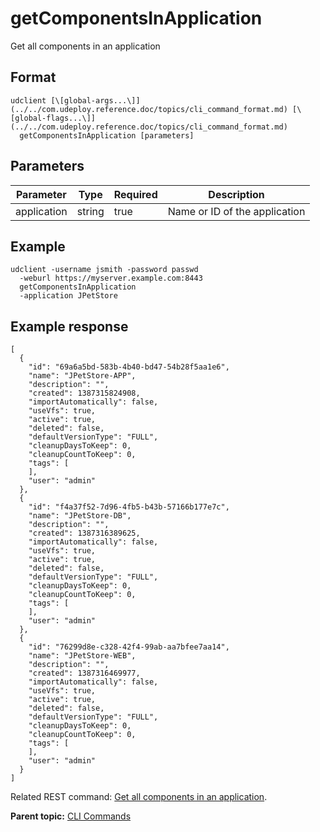 # getComponentsInApplication

Get all components in an application

## Format

```
udclient [\[global-args...\]](../../com.udeploy.reference.doc/topics/cli_command_format.md) [\[global-flags...\]](../../com.udeploy.reference.doc/topics/cli_command_format.md)
  getComponentsInApplication [parameters]
```

## Parameters

|Parameter|Type|Required|Description|
|---------|----|--------|-----------|
|application|string|true|Name or ID of the application|

## Example

```
udclient -username jsmith -password passwd 
  -weburl https://myserver.example.com:8443
  getComponentsInApplication
  -application JPetStore
```

## Example response

```
[
  {
    "id": "69a6a5bd-583b-4b40-bd47-54b28f5aa1e6",
    "name": "JPetStore-APP",
    "description": "",
    "created": 1387315824908,
    "importAutomatically": false,
    "useVfs": true,
    "active": true,
    "deleted": false,
    "defaultVersionType": "FULL",
    "cleanupDaysToKeep": 0,
    "cleanupCountToKeep": 0,
    "tags": [
    ],
    "user": "admin"
  },
  {
    "id": "f4a37f52-7d96-4fb5-b43b-57166b177e7c",
    "name": "JPetStore-DB",
    "description": "",
    "created": 1387316389625,
    "importAutomatically": false,
    "useVfs": true,
    "active": true,
    "deleted": false,
    "defaultVersionType": "FULL",
    "cleanupDaysToKeep": 0,
    "cleanupCountToKeep": 0,
    "tags": [
    ],
    "user": "admin"
  },
  {
    "id": "76299d8e-c328-42f4-99ab-aa7bfee7aa14",
    "name": "JPetStore-WEB",
    "description": "",
    "created": 1387316469977,
    "importAutomatically": false,
    "useVfs": true,
    "active": true,
    "deleted": false,
    "defaultVersionType": "FULL",
    "cleanupDaysToKeep": 0,
    "cleanupCountToKeep": 0,
    "tags": [
    ],
    "user": "admin"
  }
]
```

Related REST command: [Get all components in an application](rest_cli_application_componentsinapplication_get.md).

**Parent topic:** [CLI Commands](../../com.udeploy.reference.doc/topics/cli_commands.md)

